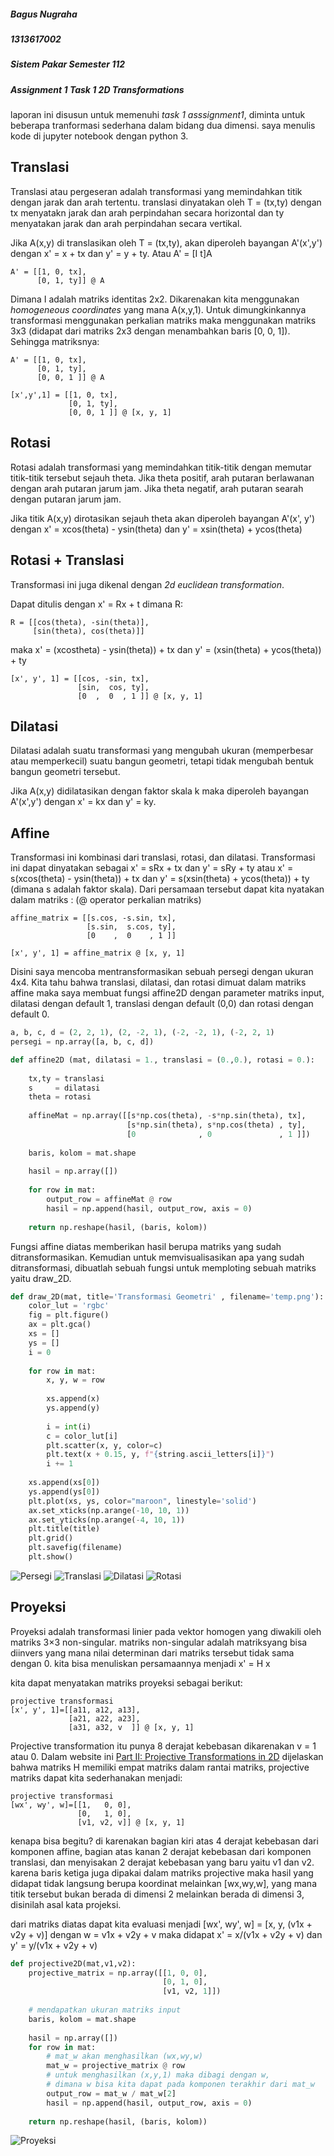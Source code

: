 ##### Bagus Nugraha #####
##### 1313617002 #####
##### Sistem Pakar Semester 112 #####
##### Assignment 1 Task 1 2D Transformations #####

laporan ini disusun untuk memenuhi *task 1 asssignment1*, diminta untuk beberapa tranformasi sederhana dalam bidang dua dimensi. saya menulis kode di jupyter notebook dengan python 3.

## Translasi ##
Translasi atau pergeseran adalah transformasi yang memindahkan titik dengan jarak dan arah tertentu. translasi dinyatakan oleh T = (tx,ty) dengan tx menyatakn jarak dan arah perpindahan secara horizontal dan ty menyatakan jarak dan arah perpindahan secara vertikal.

Jika A(x,y) di translasikan oleh T = (tx,ty), akan diperoleh bayangan A'(x',y') dengan x' = x + tx dan y' = y + ty. Atau A' = [I t]A

```
A' = [[1, 0, tx],
      [0, 1, ty]] @ A
```

Dimana I adalah matriks identitas 2x2. Dikarenakan kita menggunakan *homogeneous coordinates* yang mana A(x,y,1). Untuk dimungkinkannya transformasi menggunakan perkalian matriks maka menggunakan matriks 3x3 (didapat dari matriks 2x3 dengan menambahkan baris [0, 0, 1]). Sehingga matriksnya:

```
A' = [[1, 0, tx],
      [0, 1, ty],
      [0, 0, 1 ]] @ A
     
[x',y',1] = [[1, 0, tx],
             [0, 1, ty],
             [0, 0, 1 ]] @ [x, y, 1]
```

## Rotasi ##
Rotasi adalah transformasi yang memindahkan titik-titik dengan memutar titik-titik tersebut sejauh theta. Jika theta positif, arah putaran berlawanan dengan arah putaran jarum jam. Jika theta negatif, arah putaran searah dengan putaran jarum jam.

Jika titik A(x,y) dirotasikan sejauh theta akan diperoleh bayangan A'(x', y') dengan x' = xcos(theta) - ysin(theta) dan y' = xsin(theta) + ycos(theta)

## Rotasi + Translasi ##
Transformasi ini juga dikenal dengan *2d euclidean transformation*.

Dapat ditulis dengan x' = Rx + t dimana R:
```
R = [[cos(theta), -sin(theta)],
     [sin(theta), cos(theta)]]
```
maka x' = (xcostheta) - ysin(theta)) + tx dan y' = (xsin(theta) + ycos(theta)) + ty 
```
[x', y', 1] = [[cos, -sin, tx],
               [sin,  cos, ty], 
               [0  ,  0  , 1 ]] @ [x, y, 1]
```

## Dilatasi ##
Dilatasi adalah suatu transformasi yang mengubah ukuran (memperbesar atau memperkecil) suatu bangun geometri, tetapi tidak mengubah bentuk bangun geometri tersebut.

Jika A(x,y) didilatasikan dengan faktor skala k maka diperoleh bayangan A'(x',y') dengan x' = kx dan y' = ky.

## Affine ##
Transformasi ini kombinasi dari translasi, rotasi, dan dilatasi. Transformasi ini dapat dinyatakan sebagai x' = sRx + tx dan y' = sRy + ty atau x' = s(xcos(theta) - ysin(theta)) + tx dan y' = s(xsin(theta) + ycos(theta)) + ty (dimana s adalah faktor skala). Dari persamaan tersebut dapat kita nyatakan dalam matriks : (@ operator perkalian matriks)
```
affine_matrix = [[s.cos, -s.sin, tx],
                 [s.sin,  s.cos, ty],
                 [0    ,  0    , 1 ]]
                 
[x', y', 1] = affine_matrix @ [x, y, 1]
```

Disini saya mencoba mentransformasikan sebuah persegi dengan ukuran 4x4.
Kita tahu bahwa translasi, dilatasi, dan rotasi dimuat dalam matriks affine maka saya membuat fungsi affine2D dengan parameter matriks input, dilatasi dengan default 1, translasi dengan default (0,0) dan rotasi dengan default 0.

```python
a, b, c, d = (2, 2, 1), (2, -2, 1), (-2, -2, 1), (-2, 2, 1)
persegi = np.array([a, b, c, d])
```

```python
def affine2D (mat, dilatasi = 1., translasi = (0.,0.), rotasi = 0.):
    
    tx,ty = translasi
    s     = dilatasi
    theta = rotasi
    
    affineMat = np.array([[s*np.cos(theta), -s*np.sin(theta), tx],
                          [s*np.sin(theta), s*np.cos(theta) , ty],
                          [0              , 0               , 1 ]])
    
    baris, kolom = mat.shape
    
    hasil = np.array([])
    
    for row in mat:
        output_row = affineMat @ row
        hasil = np.append(hasil, output_row, axis = 0)
    
    return np.reshape(hasil, (baris, kolom))
```
Fungsi affine diatas memberikan hasil berupa matriks yang sudah ditransformasikan. Kemudian untuk memvisualisasikan apa yang sudah ditransformasi, dibuatlah sebuah fungsi untuk memploting sebuah matriks yaitu draw_2D.

```python
def draw_2D(mat, title='Transformasi Geometri' , filename='temp.png'):
    color_lut = 'rgbc'
    fig = plt.figure()
    ax = plt.gca()
    xs = []
    ys = []
    i = 0
    
    for row in mat:
        x, y, w = row
    
        xs.append(x)
        ys.append(y)
    
        i = int(i)
        c = color_lut[i]
        plt.scatter(x, y, color=c)
        plt.text(x + 0.15, y, f"{string.ascii_letters[i]}")
        i += 1
        
    xs.append(xs[0])
    ys.append(ys[0])
    plt.plot(xs, ys, color="maroon", linestyle='solid')
    ax.set_xticks(np.arange(-10, 10, 1))
    ax.set_yticks(np.arange(-4, 10, 1))
    plt.title(title)
    plt.grid()
    plt.savefig(filename)
    plt.show()
```

![Persegi](img2Dtransform/persegi.png)
![Translasi](img2Dtransform/translasi_persegi.png)
![Dilatasi](img2Dtransform/dilatasi_persegi.png)
![Rotasi](img2Dtransform/rotas_persegi.png)

## Proyeksi ##
Proyeksi adalah transformasi linier pada vektor homogen yang diwakili oleh matriks 3×3 non-singular. matriks non-singular adalah matriksyang bisa diinvers yang mana nilai determinan dari matriks tersebut tidak sama dengan 0. kita bisa menuliskan persamaannya menjadi x' = H x

kita dapat menyatakan matriks proyeksi sebagai berikut:
```
projective transformasi
[x', y', 1]=[[a11, a12, a13],
             [a21, a22, a23],
             [a31, a32, v  ]] @ [x, y, 1]
```
Projective transformation itu punya 8 derajat kebebasan dikarenakan v = 1 atau 0. Dalam website ini [Part II: Projective Transformations in 2D](https://mc.ai/part-ii-projective-transformations-in-2d/) dijelaskan bahwa matriks H memiliki empat matriks dalam rantai matriks, projective matriks dapat kita sederhanakan menjadi:
```
projective transformasi
[wx', wy', w]=[[1,   0, 0],
               [0,   1, 0],
               [v1, v2, v]] @ [x, y, 1]
```
kenapa bisa begitu? di karenakan bagian kiri atas 4 derajat kebebasan dari komponen affine, bagian atas kanan 2 derajat kebebasan dari komponen translasi, dan menyisakan 2 derajat kebebasan yang baru yaitu v1 dan v2. karena baris ketiga juga dipakai dalam matriks projective maka hasil yang didapat tidak langsung berupa koordinat melainkan [wx,wy,w], yang mana titik tersebut bukan berada di dimensi 2 melainkan berada di dimensi 3, disinilah asal kata projeksi.

dari matriks diatas dapat kita evaluasi menjadi [wx', wy', w] = [x, y, (v1x + v2y + v)]
dengan w = v1x + v2y + v maka didapat x' = x/(v1x + v2y + v) dan y' = y/(v1x + v2y + v)

```python
def projective2D(mat,v1,v2):
    projective_matrix = np.array([[1, 0, 0],
                                  [0, 1, 0],
                                  [v1, v2, 1]])
    
    # mendapatkan ukuran matriks input
    baris, kolom = mat.shape
    
    hasil = np.array([])
    for row in mat:
        # mat_w akan menghasilkan (wx,wy,w)
        mat_w = projective_matrix @ row
        # untuk menghasilkan (x,y,1) maka dibagi dengan w, 
        # dimana w bisa kita dapat pada komponen terakhir dari mat_w
        output_row = mat_w / mat_w[2]
        hasil = np.append(hasil, output_row, axis = 0)
    
    return np.reshape(hasil, (baris, kolom))
```

![Proyeksi](img2Dtransform/projeksi_persegi.png)



